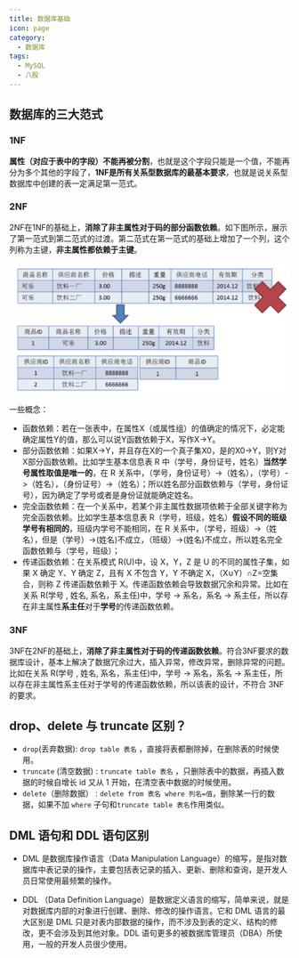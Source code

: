 ```yaml
---
title: 数据库基础
icon: page
category:
  - 数据库
tags:
  - MySQL
  - 八股
---
```


## 数据库的三大范式

### 1NF

**属性（对应于表中的字段）不能再被分割**，也就是这个字段只能是一个值，不能再分为多个其他的字段了，**1NF是所有关系型数据库的最基本要求**，也就是说关系型数据库中创建的表一定满足第一范式。

<!-- more -->

### 2NF

2NF在1NF的基础上，**消除了非主属性对于码的部分函数依赖**。如下图所示，展示了第一范式到第二范式的过渡。第二范式在第一范式的基础上增加了一个列，这个列称为主键，**非主属性都依赖于主键**。

![image-20230525141922244](/markdown/image-20230525141922244.png)

一些概念：

- 函数依赖：若在一张表中，在属性X（或属性组）的值确定的情况下，必定能确定属性Y的值，那么可以说Y函数依赖于X，写作X->Y。
- 部分函数依赖：如果X->Y，并且存在X的一个真子集X0，是的X0->Y，则Y对X部分函数依赖。比如学生基本信息表 R 中（学号，身份证号，姓名）**当然学号属性取值是唯一的**，在 R 关系中，（学号，身份证号）->（姓名），（学号）->（姓名），（身份证号）->（姓名）；所以姓名部分函数依赖与（学号，身份证号），因为确定了学号或者是身份证就能确定姓名。
- 完全函数依赖：在一个关系中，若某个非主属性数据项依赖于全部关键字称为完全函数依赖。比如学生基本信息表 R（学号，班级，姓名）**假设不同的班级学号有相同的**，班级内学号不能相同，在 R 关系中，（学号，班级）->（姓名），但是（学号）->(姓名)不成立，（班级）->(姓名)不成立，所以姓名完全函数依赖与（学号，班级）；
- 传递函数依赖：在关系模式 R(U)中，设 X，Y，Z 是 U 的不同的属性子集，如果 X 确定 Y、Y 确定 Z，且有 X 不包含 Y，Y 不确定 X，（X∪Y）∩Z=空集合，则称 Z 传递函数依赖于 X。传递函数依赖会导致数据冗余和异常。比如在关系 R(学号 , 姓名, 系名，系主任)中，学号 → 系名，系名 → 系主任，所以存在非主属性**系主任**对于**学号**的传递函数依赖。

### 3NF

3NF在2NF的基础上，**消除了非主属性对于码的传递函数依赖**。符合3NF要求的数据库设计，基本上解决了数据冗余过大，插入异常，修改异常，删除异常的问题。比如在关系 R(学号 , 姓名, 系名，系主任)中，学号 → 系名，系名 → 系主任，所以存在非主属性系主任对于学号的传递函数依赖，所以该表的设计，不符合 3NF 的要求。

## drop、delete 与 truncate 区别？

- `drop`(丢弃数据): `drop table 表名` ，直接将表都删除掉，在删除表的时候使用。
- `truncate` (清空数据) : `truncate table 表名` ，只删除表中的数据，再插入数据的时候自增长 id 又从 1 开始，在清空表中数据的时候使用。
- `delete`（删除数据） : `delete from 表名 where 列名=值`，删除某一行的数据，如果不加 `where` 子句和`truncate table 表名`作用类似。

## DML 语句和 DDL 语句区别

- DML 是数据库操作语言（Data Manipulation Language）的缩写，是指对数据库中表记录的操作，主要包括表记录的插入、更新、删除和查询，是开发人员日常使用最频繁的操作。

- DDL （Data Definition Language）是数据定义语言的缩写，简单来说，就是对数据库内部的对象进行创建、删除、修改的操作语言。它和 DML 语言的最大区别是 DML 只是对表内部数据的操作，而不涉及到表的定义、结构的修改，更不会涉及到其他对象。DDL 语句更多的被数据库管理员（DBA）所使用，一般的开发人员很少使用。



